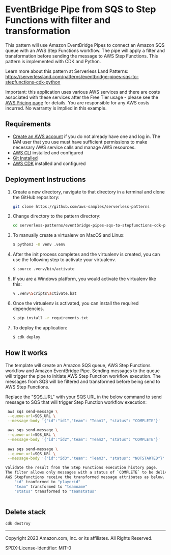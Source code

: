 # EventBridge Pipe from SQS to Step Functions with filter and transformation

This pattern will use Amazon EventBridge Pipes to connect an Amazon SQS queue with an AWS Step Functions workflow. The pipe will apply a filter and transformation before sending the message to AWS Step Functions.
This pattern is implemented with CDK and Python.

Learn more about this pattern at Serverless Land Patterns: https://serverlessland.com/patterns/eventbridge-pipes-sqs-to-stepfunctions-cdk-python

Important: this application uses various AWS services and there are costs associated with these services after the Free Tier usage - please see the [AWS Pricing page](https://aws.amazon.com/pricing/) for details. You are responsible for any AWS costs incurred. No warranty is implied in this example.

## Requirements

- [Create an AWS account](https://portal.aws.amazon.com/gp/aws/developer/registration/index.html) if you do not already have one and log in. The IAM user that you use must have sufficient permissions to make necessary AWS service calls and manage AWS resources.
- [AWS CLI](https://docs.aws.amazon.com/cli/latest/userguide/install-cliv2.html) installed and configured
- [Git Installed](https://git-scm.com/book/en/v2/Getting-Started-Installing-Git)
- [AWS CDK](https://docs.aws.amazon.com/cdk/latest/guide/cli.html) installed and configured

## Deployment Instructions

1. Create a new directory, navigate to that directory in a terminal and clone the GitHub repository:
   ```bash
   git clone https://github.com/aws-samples/serverless-patterns
   ```
2. Change directory to the pattern directory:
   ```bash
   cd serverless-patterns/eventbridge-pipes-sqs-to-stepfunctions-cdk-python/
   ```
3. To manually create a virtualenv on MacOS and Linux:
    ```bash
    $ python3 -m venv .venv
    ```
4. After the init process completes and the virtualenv is created, you can use the following
step to activate your virtualenv.
    ```bash
    $ source .venv/bin/activate
    ```
5. If you are a Windows platform, you would activate the virtualenv like this:
    ```bash
    % .venv\Scripts\activate.bat
    ```
6. Once the virtualenv is activated, you can install the required dependencies.
    ```bash
    $ pip install -r requirements.txt
    ```
7. To deploy the application:
    ```bash
    $ cdk deploy
    ```

## How it works

The template will create an Amazon SQS queue, AWS Step Functions workflow and Amazon EventBridge Pipe. 
Sending messages to the queue will trigger the pipe to initiate AWS Step Function workflow execution.
The messages from SQS will be filtered and transformed before being send to AWS Step Functions.


Replace the "SQS_URL" with your SQS URL in the below command to send message to SQS that will trigger Step Function workflow execution:

```sh
 aws sqs send-message \
 --queue-url=SQS_URL \
 --message-body '{"id":"id1","team": "Team1", "status": "COMPLETE"}'

 aws sqs send-message \
 --queue-url=SQS_URL \
 --message-body '{"id":"id2","team": "Team2", "status": "COMPLETE"}'
 
 aws sqs send-message \
 --queue-url=SQS_URL \
 --message-body '{"id":"id3","team": "Team3", "status": "NOTSTARTED"}'

Validate the result from the Step Functions execution history page. 
The filter allows only messages with a status of `COMPLETE` to be delivered to AWS Step Functions. 
AWS Stepfunctions receive the transformed message attributes as below. 
    "id" tranformed to "playerid" 
    "team" transformed to "teamname"
    "status" transformed to "teamstatus"
    
```

## Delete stack

```bash
cdk destroy
```

---

Copyright 2023 Amazon.com, Inc. or its affiliates. All Rights Reserved.

SPDX-License-Identifier: MIT-0